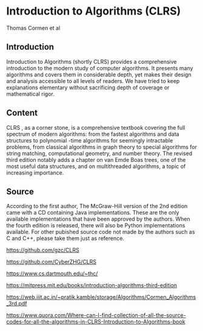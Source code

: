 # Introduction to Algorithms (CLRS)
Thomas Cormen et al

## Introduction

Introduction to Algorithms (shortly CLRS) provides a comprehensive introduction 
to the modern study of computer algorithms. It presents many algorithms and 
covers them in considerable depth, yet makes their design and analysis accessible
to all levels of readers. We have tried to keep explanations elementary without 
sacrificing depth of coverage or mathematical rigor.

## Content

CLRS , as a corner stone, is a comprehensive textbook covering the full spectrum
of modern algorithms: from the fastest algorithms and data structures to polynomial
-time algorithms for seemingly intractable problems, from classical algorithms in 
graph theory to special algorithms for string matching, computational geometry, and 
number theory. The revised third edition notably adds a chapter on van Emde Boas 
trees, one of the most useful data structures, and on multithreaded algorithms, a 
topic of increasing importance.

## Source

According to the first author, The McGraw-Hill version of the 2nd edition came with 
a CD containing Java implementations. These are the only available implementations 
that have been approved by the authors. When the fourth edition is released, there 
will also be Python implementations available. For other pubished source code not 
made by the authors such as C and C++, please take them just as reference. 

https://github.com/gzc/CLRS

https://github.com/CyberZHG/CLRS

https://www.cs.dartmouth.edu/~thc/

https://mitpress.mit.edu/books/introduction-algorithms-third-edition

https://web.iiit.ac.in/~pratik.kamble/storage/Algorithms/Cormen_Algorithms_3rd.pdf

https://www.quora.com/Where-can-I-find-collection-of-all-the-source-codes-for-all-the-algorithms-in-CLRS-Introduction-to-Algorithms-book
